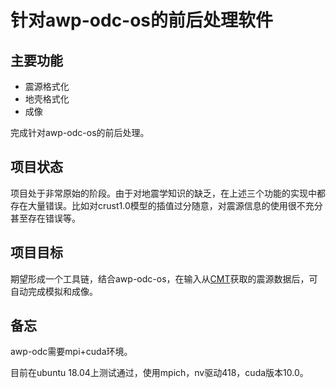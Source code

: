 # 针对awp-odc-os的前后处理软件

## 主要功能

* 震源格式化
* 地壳格式化
* 成像

完成针对awp-odc-os的前后处理。

## 项目状态

项目处于非常原始的阶段。由于对地震学知识的缺乏，在上述三个功能的实现中都存在大量错误。比如对crust1.0模型的插值过分随意，对震源信息的使用很不充分甚至存在错误等。

## 项目目标

期望形成一个工具链，结合awp-odc-os，在输入从[CMT](https://www.globalcmt.org/)获取的震源数据后，可自动完成模拟和成像。

## 备忘

awp-odc需要mpi+cuda环境。

目前在ubuntu 18.04上测试通过，使用mpich，nv驱动418，cuda版本10.0。


